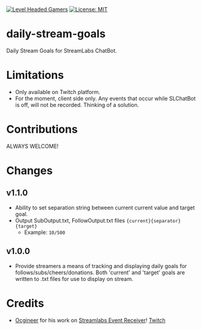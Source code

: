 [![Level Headed Gamers](https://img.shields.io/discord/371472684510609408.svg)](https://discord.gg/aY7vdnW) [![License: MIT](https://img.shields.io/badge/License-MIT-yellow.svg)](https://opensource.org/licenses/MIT)

# daily-stream-goals
Daily Stream Goals for StreamLabs ChatBot.

# Limitations
* Only available on Twitch platform.
* For the moment, client side only. Any events that occur while SLChatBot is off, will not be recorded. Thinking of a solution.

# Contributions
ALWAYS WELCOME!

# Changes

## v1.1.0
* Ability to set separation string between current current value and target goal.
* Output SubOutput.txt, FollowOutput.txt files `{current}{separator}{target}`
  *  Example: `10/500`

## v1.0.0
* Provide streamers a means of tracking and displaying daily goals for follows/subs/cheers/donations. Both 'current' and 'target' goals are written to .txt files for use to display on stream.

# Credits
* [Ocgineer](https://github.com/ocgineer) for his work on [Streamlabs Event Receiver](https://github.com/ocgineer/Streamlabs-Events-Receiver)! [Twitch](http://www.twitch.tv/ocgineer)
